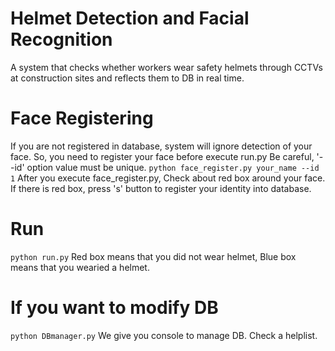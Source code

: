 # Helmet Detection and Facial Recognition
A system that checks whether workers wear safety helmets through CCTVs at construction sites and reflects them to DB in real time.

# Face Registering
If you are not registered in database, system will ignore detection of your face.
So, you need to register your face before execute run.py
Be careful, '--id' option value must be unique.
`python face_register.py your_name --id 1`
After you execute face_register.py, Check about red box around your face.
If there is red box, press 's' button to register your identity into database.

# Run
`python run.py`
Red box means that you did not wear helmet, Blue box means that you wearied a helmet.

# If you want to modify DB
`python DBmanager.py`
We give you console to manage DB. Check a helplist.
